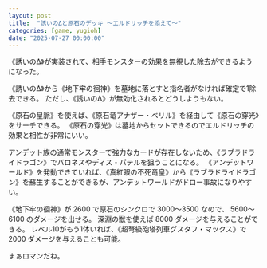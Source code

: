 ```yaml
---
layout: post
title:  "誘いのΔと原石のデッキ 〜エルドリッチを添えて〜"
categories: [game, yugioh]
date: "2025-07-27 00:00:00"
---
```


《誘いのΔ》が実装されて、相手モンスターの効果を無視した除去ができるようになった。

《誘いのΔ》から《地下牢の徊神》を墓地に落とすと指名者がなければ確定で1除去できる。
ただし、《誘いのΔ》が無効化されるとどうしようもない。

《原石の皇脈》を使えば、《原石竜アナザー・ベリル》を経由して《原石の穿光》をサーチできる。
《原石の穿光》は墓地からセットできるのでエルドリッチの効果と相性が非常にいい。

アンデット族の通常モンスターで強力なカードが存在しないため、《ラブラドライドラゴン》でバロネスやディス・パテルを狙うことになる。
《アンデットワールド》を発動できていれば、《真紅眼の不死竜皇》から《ラブラドライドラゴン》を蘇生することができるが、アンデットワールドがドロー事故になりやすい。

《地下牢の徊神》が 2600 で原石のシンクロで 3000〜3500 なので、 5600〜6100 のダメージを出せる。 深淵の獣を使えば 8000 ダメージを与えることができる。
レベル10がもう1体いれば、《超弩級砲塔列車グスタフ・マックス》で 2000 ダメージを与えることも可能。

まぁロマンだね。
